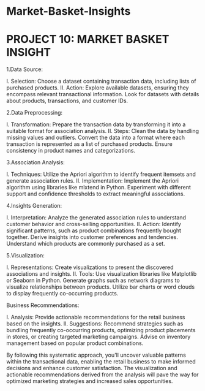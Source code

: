 # Market-Basket-Insights
# PROJECT 10: MARKET BASKET INSIGHT

1.Data Source:

I.	Selection: Choose a dataset containing transaction data, including lists of purchased products.
II.	Action: Explore available datasets, ensuring they encompass relevant transactional information. Look for datasets with details about products, transactions, and customer IDs.

2.Data Preprocessing:

I.	Transformation: Prepare the transaction data by transforming it into a suitable format for association analysis.
II.	Steps: Clean the data by handling missing values and outliers. Convert the data into a format where each transaction is represented as a list of purchased products. Ensure consistency in product names and categorizations.

3.Association Analysis:

I.	Techniques: Utilize the Apriori algorithm to identify frequent itemsets and generate association rules.
II.	Implementation: Implement the Apriori algorithm using libraries like mlxtend in Python. Experiment with different support and confidence thresholds to extract meaningful associations.

4.Insights Generation:

I.	Interpretation: Analyze the generated association rules to understand customer behavior and cross-selling opportunities.
II.	Action: Identify significant patterns, such as product combinations frequently bought together. Derive insights into customer preferences and tendencies. Understand which products are commonly purchased as a set.


5.Visualization:

I.	Representations: Create visualizations to present the discovered associations and insights.
II.	Tools: Use visualization libraries like Matplotlib or Seaborn in Python. Generate graphs such as network diagrams to visualize relationships between products. Utilize bar charts or word clouds to display frequently co-occurring products.

Business Recommendations:

I.	Analysis: Provide actionable recommendations for the retail business based on the insights.
II.	Suggestions: Recommend strategies such as bundling frequently co-occurring products, optimizing product placements in stores, or creating targeted marketing campaigns. Advise on inventory management based on popular product combinations.

By following this systematic approach, you'll uncover valuable patterns within the transactional data, enabling the retail business to make informed decisions and enhance customer satisfaction. The visualization and actionable recommendations derived from the analysis will pave the way for optimized marketing strategies and increased sales opportunities.
